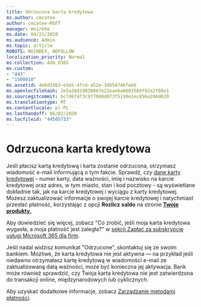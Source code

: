 ```yaml
---
title: Odrzucona karta kredytowa
ms.author: cmcatee
author: cmcatee-MSFT
manager: mnirkhe
ms.date: 04/21/2020
ms.audience: Admin
ms.topic: article
ROBOTS: NOINDEX, NOFOLLOW
localization_priority: Normal
ms.collection: Adm_O365
ms.custom:
- "443"
- "1500018"
ms.assetid: 4e6d34b3-e3e5-4fcd-a52e-34b54746feeb
ms.openlocfilehash: 2e5a26819030087e22eaeba0603569f92e2f86e1
ms.sourcegitcommit: bc7d6f4f3c9f7060d073f5130e1ec856e248d020
ms.translationtype: MT
ms.contentlocale: pl-PL
ms.lasthandoff: 06/02/2020
ms.locfileid: "44505733"
---
```

# <a name="declined-credit-card"></a>Odrzucona karta kredytowa

Jeśli płacisz kartą kredytową i karta zostanie odrzucona, otrzymasz wiadomość e-mail informującą o tym fakcie. Sprawdź, czy [dane karty kredytowej](https://go.microsoft.com/fwlink/p/?linkid=842054) - numer karty, data ważności, imię i nazwisko na karcie kredytowej oraz adres, w tym miasto, stan i kod pocztowy - są wyświetlane dokładnie tak, jak na karcie kredytowej i wyciągu z karty kredytowej. Możesz zaktualizować informacje o swojej karcie kredytowej i natychmiast przesłać płatność, korzystając z opcji **Rozlicz saldo** na stronie **[Twoje produkty.](https://go.microsoft.com/fwlink/p/?linkid=842054)** 

Aby dowiedzieć się więcej, zobacz "Co zrobić, jeśli moja karta kredytowa wygasła, a moja płatność jest zaległa?" w [sekcji Zapłać za subskrypcję usługi Microsoft 365 dla firm](https://docs.microsoft.com/microsoft-365/commerce/billing-and-payments/pay-for-your-subscription#what-if-my-credit-card-was-declined-and-my-payment-is-past-due).
  
Jeśli nadal widzisz komunikat "Odrzucone", skontaktuj się ze swoim bankiem. Możliwe, że karta kredytowa nie jest aktywna — na przykład jeśli niedawno otrzymałasz kartę kredytową w wiadomości e-mail ze zaktualizowaną datą ważności, może być konieczna jej aktywacja. Bank może również sprawdzić, czy Twoja karta kredytowa nie jest zatwierdzona do transakcji online, międzynarodowych lub cyklicznych.
  
Aby uzyskać dodatkowe informacje, zobacz [Zarządzanie metodami płatności](https://docs.microsoft.com/microsoft-365/commerce/billing-and-payments/manage-payment-methods).